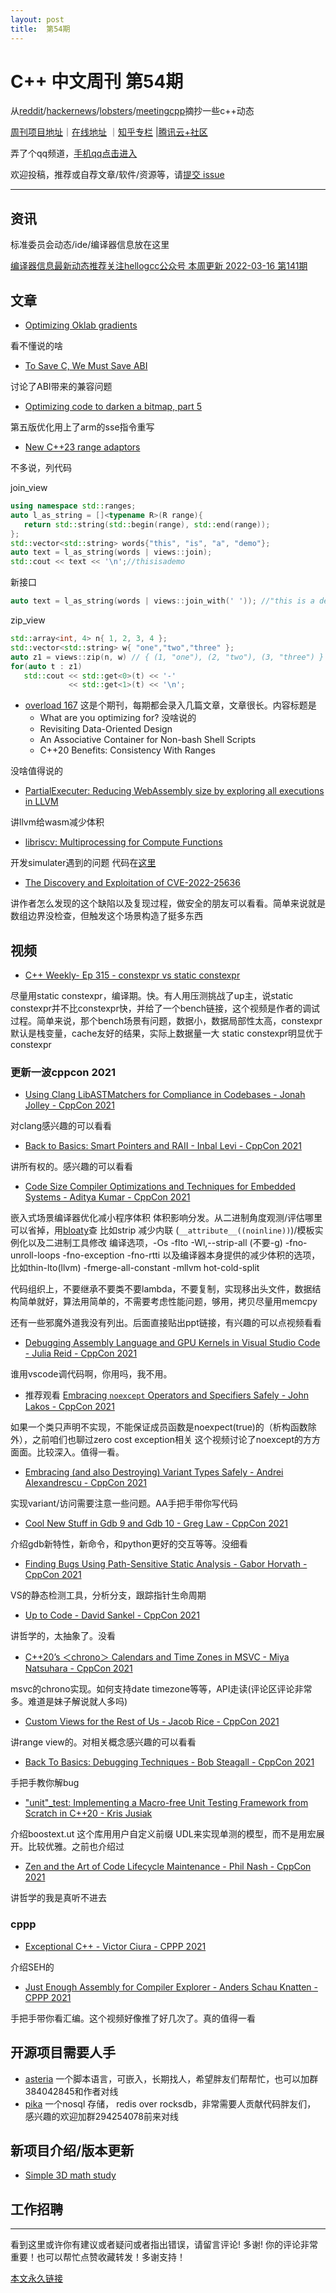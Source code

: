 ```yaml
---
layout: post
title:  第54期
---
```


# C++ 中文周刊 第54期


从[reddit](https://www.reddit.com/r/cpp/)/[hackernews](https://news.ycombinator.com/)/[lobsters](https://lobste.rs/)/[meetingcpp](https://www.meetingcpp.com/blog/blogroll/items/Meeting-Cpp-Blogroll-321.html)摘抄一些c++动态


[周刊项目地址](https://github.com/wanghenshui/cppweeklynews)｜[在线地址](https://wanghenshui.github.io/cppweeklynews/) ｜[知乎专栏](https://www.zhihu.com/column/jieyaren) |[腾讯云+社区](https://cloud.tencent.com/developer/column/92884)

弄了个qq频道，[手机qq点击进入](https://qun.qq.com/qqweb/qunpro/share?_wv=3&_wwv=128&inviteCode=xzjHQ&from=246610&biz=ka)

欢迎投稿，推荐或自荐文章/软件/资源等，请[提交 issue](https://github.com/wanghenshui/cppweeklynews/issues)

---

## 资讯

标准委员会动态/ide/编译器信息放在这里

[编译器信息最新动态推荐关注hellogcc公众号 本周更新 2022-03-16 第141期](https://github.com/hellogcc/osdt-weekly/blob/master/weekly-2022/2022-03-16.md)



## 文章

- [Optimizing Oklab gradients](https://aras-p.info/blog/2022/03/11/Optimizing-Oklab-gradients/)

看不懂说的啥

- [To Save C, We Must Save ABI](https://thephd.dev/to-save-c-we-must-save-abi-fixing-c-function-abi)

讨论了ABI带来的兼容问题

- [Optimizing code to darken a bitmap, part 5](https://devblogs.microsoft.com/oldnewthing/20220311-00/?p=106340)

第五版优化用上了arm的sse指令重写

- [New C++23 range adaptors](https://mariusbancila.ro/blog/2022/03/16/new-cpp23-range-adaptors/)

不多说，列代码

join_view
```c++
using namespace std::ranges;
auto l_as_string = []<typename R>(R range){
   return std::string(std::begin(range), std::end(range));
};
std::vector<std::string> words{"this", "is", "a", "demo"};
auto text = l_as_string(words | views::join);
std::cout << text << '\n';//thisisademo
```
新接口
```c++
auto text = l_as_string(words | views::join_with(' ')); //"this is a demo"
```

zip_view
```c++
std::array<int, 4> n{ 1, 2, 3, 4 };
std::vector<std::string> w{ "one","two","three" };
auto z1 = views::zip(n, w) // { (1, "one"), (2, "two"), (3, "three") }
for(auto t : z1)
   std::cout << std::get<0>(t) << '-' 
             << std::get<1>(t) << '\n';
```


- [overload 167](https://accu.org/journals/overload/30/167/overload167.pdf)
  这是个期刊，每期都会录入几篇文章，文章很长。内容标题是
    - What are you optimizing for? 没啥说的
    - Revisiting Data-Oriented Design
    - An Associative Container for Non-bash Shell Scripts
    - C++20 Benefits: Consistency With Ranges
  

没啥值得说的

- [PartialExecuter: Reducing WebAssembly size by exploring all executions in LLVM](https://medium.com/leaningtech/partialexecuter-reducing-webassembly-size-by-exploring-all-executions-in-llvm-f1ee295e8ba)

讲llvm给wasm减少体积

- [libriscv: Multiprocessing for Compute Functions](https://fwsgonzo.medium.com/multiprocessing-in-a-risc-v-emulator-ce910122f4f1)

开发simulater遇到的问题 代码在[这里](https://github.com/fwsGonzo/libriscv/tree/multiprocessing)


- [The Discovery and Exploitation of CVE-2022-25636](https://nickgregory.me/linux/security/2022/03/12/cve-2022-25636/)

讲作者怎么发现的这个缺陷以及复现过程，做安全的朋友可以看看。简单来说就是数组边界没检查，但触发这个场景构造了挺多东西

## 视频

- [C++ Weekly- Ep 315 - constexpr vs static constexpr](https://www.youtube.com/watch?v=IDQ0ng8RIqs)

尽量用static constexpr，编译期。快。有人用压测挑战了up主，说static constexpr并不比constexpr快，并给了一个bench链接，这个视频是作者的调试过程。简单来说，那个bench场景有问题，数据小，数据局部性太高，constexpr默认是栈变量，cache友好的结果，实际上数据量一大 static constexpr明显优于constexpr

### 更新一波cppcon 2021

- [Using Clang LibASTMatchers for Compliance in Codebases - Jonah Jolley - CppCon 2021](https://www.youtube.com/watch?v=icvNkYextOo)

对clang感兴趣的可以看看

- [Back to Basics: Smart Pointers and RAII - Inbal Levi - CppCon 2021](https://www.youtube.com/watch?v=07rJOzFRs6M)

讲所有权的。感兴趣的可以看看

- [Code Size Compiler Optimizations and Techniques for Embedded Systems - Aditya Kumar - CppCon 2021](https://www.youtube.com/watch?v=JOBs3l1jAkw)

嵌入式场景编译器优化减小程序体积
体积影响分发。从二进制角度观测/评估哪里可以省掉，用[bloaty](https://github.com/google/bloaty)查
比如strip 减少内联 (`__attribute__((noinline))`)/模板实例化以及二进制工具修改
编译选项，-Os -flto -Wl,--strip-all (不要-g) -fno-unroll-loops -fno-exception -fno-rtti
以及编译器本身提供的减少体积的选项，比如thin-lto(llvm) -fmerge-all-constant -mllvm hot-cold-split

代码组织上，不要继承不要类不要lambda，不要复制，实现移出头文件，数据结构简单就好，算法用简单的，不需要考虑性能问题，够用，拷贝尽量用memcpy

还有一些邪魔外道我没有列出。后面直接贴出ppt链接，有兴趣的可以点视频看看

- [Debugging Assembly Language and GPU Kernels in Visual Studio Code - Julia Reid - CppCon 2021](https://www.youtube.com/watch?v=A1Pu1yXfI94)

谁用vscode调代码啊，你用吗，我不用。

- 推荐观看 [Embracing `noexcept` Operators and Specifiers Safely - John Lakos - CppCon 2021](https://www.youtube.com/watch?v=3GwNjGMKBtI)

如果一个类只声明不实现，不能保证成员函数是noexpect(true)的（析构函数除外），之前咱们也聊过zero cost exception相关
这个视频讨论了noexcept的方方面面。比较深入。值得一看。

- [Embracing (and also Destroying) Variant Types Safely - Andrei Alexandrescu - CppCon 2021](https://www.youtube.com/watch?v=va9I2qivBOA&t=94s)

实现variant/访问需要注意一些问题。AA手把手带你写代码

- [Cool New Stuff in Gdb 9 and Gdb 10 - Greg Law - CppCon 2021](https://www.youtube.com/watch?v=xSnetY3eoIk)

介绍gdb新特性，新命令，和python更好的交互等等。没细看

- [Finding Bugs Using Path-Sensitive Static Analysis - Gabor Horvath - CppCon 2021](https://www.youtube.com/watch?v=B3kUHgTsbxc)

VS的静态检测工具，分析分支，跟踪指针生命周期

- [Up to Code - David Sankel - CppCon 2021](https://www.youtube.com/watch?v=r_U9YFPWxEE&t=157s)

讲哲学的，太抽象了。没看

- [C++20’s ＜chrono＞ Calendars and Time Zones in MSVC - Miya Natsuhara - CppCon 2021](https://www.youtube.com/watch?v=Dq7rqjatxz8)

msvc的chrono实现。如何支持date timezone等等，API走读(评论区评论非常多。难道是妹子解说就人多吗)

- [Custom Views for the Rest of Us - Jacob Rice - CppCon 2021](https://www.youtube.com/watch?v=P9XXJuAYhMQ) 

讲range view的。对相关概念感兴趣的可以看看

- [Back To Basics: Debugging Techniques - Bob Steagall - CppCon 2021](https://www.youtube.com/watch?v=M7fV-eQwxrY)

手把手教你解bug

- ["unit"_test: Implementing a Macro-free Unit Testing Framework from Scratch in C++20 - Kris Jusiak](https://www.youtube.com/watch?v=-qAXShy1xiE)

介绍boostext.ut 这个库用用户自定义前缀 UDL来实现单测的模型，而不是用宏展开。比较优雅。之前也介绍过

- [Zen and the Art of Code Lifecycle Maintenance - Phil Nash - CppCon 2021](https://www.youtube.com/watch?v=qGnF4O5nUF4)

讲哲学的我是真听不进去

### cppp

- [Exceptional C++ - Victor Ciura - CPPP 2021](https://www.youtube.com/watch?v=PSgY2ZLSrY0)

介绍SEH的

- [Just Enough Assembly for Compiler Explorer - Anders Schau Knatten - CPPP 2021](https://www.youtube.com/watch?v=188ACW-efHE)

手把手带你看汇编。这个视频好像推了好几次了。真的值得一看


## 开源项目需要人手

- [asteria](https://github.com/lhmouse/asteria) 一个脚本语言，可嵌入，长期找人，希望胖友们帮帮忙，也可以加群384042845和作者对线
- [pika](https://github.com/OpenAtomFoundation/pika) 一个nosql 存储， redis over rocksdb，非常需要人贡献代码胖友们， 感兴趣的欢迎加群294254078前来对线

## 新项目介绍/版本更新

-   [Simple 3D math study ](https://github.com/oWASDo/3DMath)

## 工作招聘

---

看到这里或许你有建议或者疑问或者指出错误，请留言评论! 多谢!  你的评论非常重要！也可以帮忙点赞收藏转发！多谢支持！

[本文永久链接](https://wanghenshui.github.io/cppweeklynews/posts/054.html)
